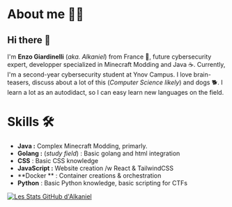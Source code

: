 # About me 👨‍💻
## Hi there 👋
I'm **Enzo Giardinelli** (_aka. Alkaniel_) from France 🥖, future cybersecurity expert, developper specialized in Minecraft Modding and Java ☕.
Currently, I'm a second-year cybersecurity student at Ynov Campus. I love brain-teasers, discuss about a lot of this (_Computer Science likely_) and dogs 🐕.
I learn a lot as an autodidact, so I can easy learn new languages on the field.

# Skills 🛠️
* **Java :** Complex Minecraft Modding, primarly.
* **Golang :** (_study field_) : Basic golang and html integration
* **CSS** : Basic CSS knowledge 
* **JavaScript :** Website creation /w React & TailwindCSS
* **Docker ** : Container creations & orchestration
* **Python** : Basic Python knowledge, basic scripting for CTFs

[![Les Stats GitHub d'Alkaniel](https://github-readme-stats.vercel.app/api?username=alkaniel&show_icons=true&theme=synthwave)](https://github.com/anuraghazra/github-readme-stats)
